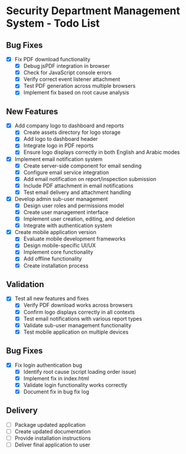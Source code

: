 # Security Department Management System - Todo List

## Bug Fixes
- [x] Fix PDF download functionality
  - [x] Debug jsPDF integration in browser
  - [x] Check for JavaScript console errors
  - [x] Verify correct event listener attachment
  - [x] Test PDF generation across multiple browsers
  - [x] Implement fix based on root cause analysis

## New Features
- [x] Add company logo to dashboard and reports
  - [x] Create assets directory for logo storage
  - [x] Add logo to dashboard header
  - [x] Integrate logo in PDF reports
  - [x] Ensure logo displays correctly in both English and Arabic modes

- [x] Implement email notification system
  - [x] Create server-side component for email sending
  - [x] Configure email service integration
  - [x] Add email notification on report/inspection submission
  - [x] Include PDF attachment in email notifications
  - [x] Test email delivery and attachment handling

- [x] Develop admin sub-user management
  - [x] Design user roles and permissions model
  - [x] Create user management interface
  - [x] Implement user creation, editing, and deletion
  - [x] Integrate with authentication system

- [x] Create mobile application version
  - [x] Evaluate mobile development frameworks
  - [x] Design mobile-specific UI/UX
  - [x] Implement core functionality
  - [x] Add offline functionality
  - [x] Create installation process

## Validation
- [x] Test all new features and fixes
  - [x] Verify PDF download works across browsers
  - [x] Confirm logo displays correctly in all contexts
  - [x] Test email notifications with various report types
  - [x] Validate sub-user management functionality
  - [x] Test mobile application on multiple devices
  
## Bug Fixes
- [x] Fix login authentication bug
  - [x] Identify root cause (script loading order issue)
  - [x] Implement fix in index.html
  - [x] Validate login functionality works correctly
  - [x] Document fix in bug fix log

## Delivery
- [ ] Package updated application
- [ ] Create updated documentation
- [ ] Provide installation instructions
- [ ] Deliver final application to user
